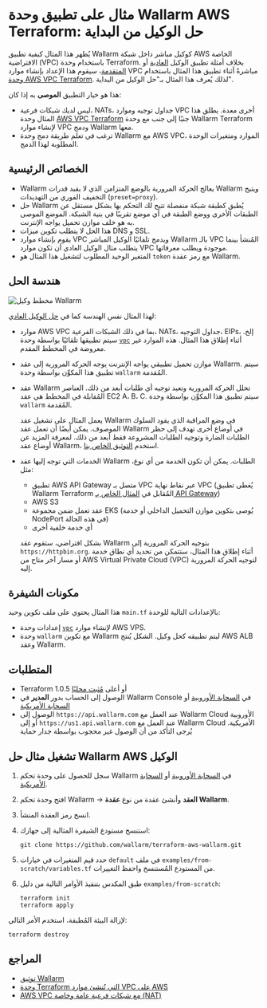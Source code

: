 # مثال على تطبيق وحدة Wallarm AWS Terraform: حل الوكيل من البداية

يُظهر هذا المثال كيفية تطبيق Wallarm كوكيل مباشر داخل شبكة AWS الخاصة الافتراضية (VPC) باستخدام وحدة Terraform. بخلاف أمثلة تطبيق الوكيل [العادية](https://github.com/wallarm/terraform-aws-wallarm/tree/main/examples/proxy) أو [المتقدمة](https://github.com/wallarm/terraform-aws-wallarm/tree/main/examples/advanced)، سيقوم هذا الإعداد بإنشاء موارد VPC مباشرةً أثناء تطبيق هذا المثال باستخدام [وحدة AWS VPC Terraform](https://registry.terraform.io/modules/terraform-aws-modules/vpc/aws/). لذلك يُعرف هذا المثال بـ"حل الوكيل من البداية".

هذا هو خيار التطبيق **الموصى** به إذا كان:

* ليس لديك شبكات فرعية، NATs، جداول توجيه وموارد VPC أخرى معدة. يطلق هذا المثال وحدة [AWS VPC Terraform](https://registry.terraform.io/modules/terraform-aws-modules/vpc/aws/) جنبًا إلى جنب مع وحدة Wallarm Terraform لإنشاء موارد VPC ودمج Wallarm معها.
* ترغب في تعلم طريقة دمج وحدة Wallarm مع AWS VPC، الموارد ومتغيرات الوحدة المطلوبة لهذا الدمج.

## الخصائص الرئيسية

* Wallarm يعالج الحركة المرورية بالوضع المتزامن الذي لا يقيد قدرات Wallarm ويتيح التخفيف الفوري من التهديدات (`preset=proxy`).
* حل Wallarm يُطبق كطبقة شبكة منفصلة تتيح لك التحكم بها بشكل مستقل عن الطبقات الأخرى ووضع الطبقة في أي موضع تقريبًا في بنية الشبكة. الموضع الموصى به هو خلف موازن تحميل يواجه الإنترنت.
* هذا الحل لا يتطلب تكوين ميزات DNS و SSL.
* يقوم بإنشاء موارد VPC ويدمج تلقائيًا الوكيل المباشر Wallarm بالـ VPC المُنشأ بينما يتطلب مثال الوكيل العادي أن تكون موارد VPC موجودة ويطلب معرفاتها.
* المتغير الوحيد المطلوب لتشغيل هذا المثال هو `token` مع رمز عقدة Wallarm.

## هندسة الحل

![مخطط وكيل Wallarm](https://github.com/wallarm/terraform-aws-wallarm/blob/main/images/wallarm-as-proxy.png?raw=true)

لهذا المثال نفس الهندسة كما في [حل الوكيل العادي](https://github.com/wallarm/terraform-aws-wallarm/tree/main/examples/proxy):

* موارد AWS VPC بما في ذلك الشبكات الفرعية، NATs، جداول التوجيه، EIPs، إلخ. سيتم تطبيقها تلقائيًا بواسطة وحدة [`vpc`](https://registry.terraform.io/modules/terraform-aws-modules/vpc/aws/) أثناء إطلاق هذا المثال. هذه الموارد غير معروضة في المخطط المقدم.
* موازن تحميل تطبيقي يواجه الإنترنت يوجه الحركة المرورية إلى عقد Wallarm. سيتم تطبيق هذا المكوِّن بواسطة وحدة `wallarm` المُقدمة.
* عقد Wallarm تحلل الحركة المرورية وتعيد توجيه أي طلبات أبعد من ذلك. العناصر المُقابلة في المخطط هي عقد EC2 A، B، C. سيتم تطبيق هذا المكوِّن بواسطة وحدة `wallarm` المُقدمة.

    يعمل المثال على تشغيل عقد Wallarm في وضع المراقبة الذي يقود السلوك الموصوف. يمكن أيضًا أن تعمل عقد Wallarm في أوضاع أخرى تهدف إلى حظر الطلبات الضارة وتوجيه الطلبات المشروعة فقط أبعد من ذلك. لمعرفة المزيد عن أوضاع عقد Wallarm، استخدم [التوثيق الخاص بنا](https://docs.wallarm.com/admin-en/configure-wallarm-mode/).
* الخدمات التي توجه إليها عقد Wallarm الطلبات. يمكن أن تكون الخدمة من أي نوع، مثل:

    * تطبيق AWS API Gateway متصل بـ VPC عبر نقاط نهاية VPC (يُغطى تطبيق Wallarm Terraform المُقابل في [المثال الخاص بـ API Gateway](https://github.com/wallarm/terraform-aws-wallarm/tree/main/examples/apigateway))
    * AWS S3
    * عقد تعمل ضمن مجموعة EKS (يُوصى بتكوين موازن التحميل الداخلي أو خدمة NodePort في هذه الحالة)
    * أي خدمة خلفية أخرى

    بشكل افتراضي، ستقوم عقد Wallarm بتوجيه الحركة المرورية إلى `https://httpbin.org`. أثناء إطلاق هذا المثال، ستتمكن من تحديد أي نطاق خدمة أو مسار آخر متاح من AWS Virtual Private Cloud (VPC) لتوجيه الحركة المرورية إليه.

## مكونات الشيفرة

هذا المثال يحتوي على ملف تكوين وحيد `main.tf` بالإعدادات التالية للوحدة:

* إعدادات وحدة [`vpc`](https://registry.terraform.io/modules/terraform-aws-modules/vpc/aws/) لإنشاء موارد AWS VPS.
* وحدة `wallarm` مع تكوين Wallarm ليتم تطبيقه كحل وكيل. الشكل يُنتج AWS ALB وعقد Wallarm.

## المتطلبات

* Terraform 1.0.5 أو أعلى [مُثبت محليًا](https://learn.hashicorp.com/tutorials/terraform/install-cli)
* الوصول إلى الحساب بدور **المدير** في Wallarm Console في [السحابة الأوروبية](https://my.wallarm.com/) أو [السحابة الأمريكية](https://us1.my.wallarm.com/)
* الوصول إلى `https://api.wallarm.com` عند العمل مع Wallarm Cloud الأوروبية أو إلى `https://us1.api.wallarm.com` عند العمل مع Wallarm Cloud الأمريكية. يُرجى التأكد من أن الوصول غير محجوب بواسطة جدار حماية

## تشغيل مثال حل Wallarm AWS الوكيل

1. سجل للحصول على وحدة تحكم Wallarm في [السحابة الأوروبية](https://my.wallarm.com/nodes) أو [السحابة الأمريكية](https://us1.my.wallarm.com/nodes).
1. افتح وحدة تحكم Wallarm → **العقد** وأنشئ عقدة من نوع **عقدة Wallarm**.
1. انسخ رمز العقدة المنشأ.
1. استنسخ مستودع الشيفرة المثالية إلى جهازك:

    ```
    git clone https://github.com/wallarm/terraform-aws-wallarm.git
    ```
1. حدد قيم المتغيرات في خيارات `default` في ملف `examples/from-scratch/variables.tf` من المستودع المُستنسخ واحفظ التغييرات.
1. طبق المكدس بتنفيذ الأوامر التالية من دليل `examples/from-scratch`:

    ```
    terraform init
    terraform apply
    ```

لإزالة البيئة المُطبقة، استخدم الأمر التالي:

```
terraform destroy
```

## المراجع

* [توثيق Wallarm](https://docs.wallarm.com)
* [وحدة Terraform التي تُنشئ موارد VPC على AWS](https://registry.terraform.io/modules/terraform-aws-modules/vpc/aws)
* [AWS VPC مع شبكات فرعية عامة وخاصة (NAT)](https://docs.aws.amazon.com/vpc/latest/userguide/VPC_Scenario2.html)